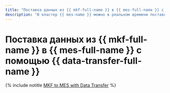 ```yaml
---
title: "Поставка данных из {{ mkf-full-name }} в {{ mes-full-name }} с помощью {{ data-transfer-full-name }}"
description: "В кластер {{ mes-name }} можно в реальном времени поставлять данные из топиков {{ KF }}."
---
```


# Поставка данных из {{ mkf-full-name }} в {{ mes-full-name }} с помощью {{ data-transfer-full-name }}

{% include notitle [MKF to MES with Data Transfer](../../_tutorials/dataplatform/data-transfer-mkf-mes.md) %}
